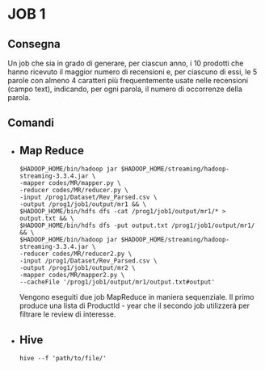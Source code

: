 # JOB 1
## Consegna 
Un job che sia in grado di generare, per ciascun anno, i 10 prodotti che hanno ricevuto il maggior numero di recensioni e, per ciascuno di essi, le 5 parole con almeno 4 caratteri più frequentemente usate nelle recensioni (campo text), indicando, per ogni parola, il numero di occorrenze della parola.

## Comandi
 -  ## Map Reduce
        $HADOOP_HOME/bin/hadoop jar $HADOOP_HOME/streaming/hadoop-streaming-3.3.4.jar \
        -mapper codes/MR/mapper.py \
        -reducer codes/MR/reducer.py \
        -input /prog1/Dataset/Rev_Parsed.csv \
        -output /prog1/job1/output/mr1 && \
        $HADOOP_HOME/bin/hdfs dfs -cat /prog1/job1/output/mr1/* > output.txt && \
        $HADOOP_HOME/bin/hdfs dfs -put output.txt /prog1/job1/output/mr1/ && \
        $HADOOP_HOME/bin/hadoop jar $HADOOP_HOME/streaming/hadoop-streaming-3.3.4.jar \
        -reducer codes/MR/reducer2.py \
        -input /prog1/Dataset/Rev_Parsed.csv \
        -output /prog1/job1/output/mr2 \
        -mapper codes/MR/mapper2.py \
        --cacheFile '/prog1/job1/output/mr1/output.txt#output'

    Vengono eseguiti due job MapReduce in maniera sequenziale. Il primo produce una lista di ProductId - year che il secondo job utilizzerà per filtrare le review di interesse.

 -  ## Hive
        hive --f 'path/to/file/'
